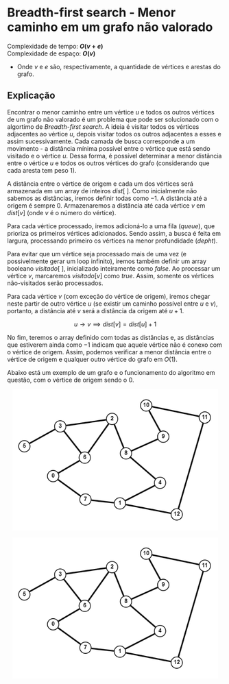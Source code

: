 # Breadth-first search - Menor caminho em um grafo não valorado

Complexidade de tempo: **$O(v + e)$**  
Complexidade de espaço: **$O(v)$**  

- Onde $v$ e $e$ são, respectivamente, a quantidade de vértices e arestas do grafo.

## Explicação

Encontrar o menor caminho entre um vértice $u$ e todos os outros vértices de um grafo não valorado é um problema que pode ser solucionado com o algortimo de _Breadth-first search_. A ideia é visitar todos os vértices adjacentes ao vértice $u$, depois visitar todos os outros adjacentes a esses e assim sucessivamente. Cada camada de busca corresponde a um movimento - a distância mínima possível entre o vértice que está sendo visitado e o vértice $u$. Dessa forma, é possível determinar a menor distância entre o vértice $u$ e todos os outros vértices do grafo (considerando que cada aresta tem peso $1$).

A distância entre o vértice de origem e cada um dos vértices será armazenada em um array de inteiros $dist[\ ]$. Como inicialmente não sabemos as distâncias, iremos definir todas como $-1$. A distância até a origem é sempre $0$. Armazenaremos a distância até cada vértice $v$ em $dist[v]$ (onde $v$ é o número do vértice).

Para cada vértice processado, iremos adicioná-lo a uma fila (_queue_), que prioriza os primeiros vértices adicionados. Sendo assim, a busca é feita em largura, processando primeiro os vértices na menor profundidade (_depht_).

Para evitar que um vértice seja processado mais de uma vez (e possivelmente gerar um loop infinito), iremos também definir um array booleano $visitado[\ ]$, inicializado inteiramente como _false_. Ao processar um vértice $v$, marcaremos $visitado[v]$ como _true_. Assim, somente os vértices não-visitados serão processados.

Para cada vértice $v$ (com exceção do vértice de origem), iremos chegar neste partir de outro vértice $u$ (se existir um caminho possível entre $u$ e $v$), portanto, a distância até $v$ será a distância da origem até $u + 1$.

$$u \to v \implies dist[v] = dist[u] + 1$$

No fim, teremos o array definido com todas as distâncias e, as distâncias que estiverem ainda como $-1$ indicam que aquele vértice não é conexo com o vértice de origem. Assim, podemos verificar a menor distância entre o vértice de origem e qualquer outro vértice do grafo em $O(1)$.

Abaixo está um exemplo de um grafo e o funcionamento do algoritmo em questão, com o vértice de origem sendo o $0$.

<p align="center">
   <img src="/img/bfs_menor_caminho_grafo_1.png" width="480" alt="bfs-img">
</p>

<p align="center">
   <img src="/img/bfs_menor_caminho_grafo_2.gif" width="480" alt="bfs-gif">
</p>
